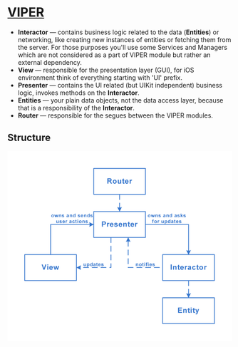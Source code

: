 # [VIPER](https://medium.com/ios-os-x-development/ios-architecture-patterns-ecba4c38de52#f1a1)
- **Interactor** — contains business logic related to the data (**Entities**) or networking, like creating new instances of entities or fetching them from the server. For those purposes you'll use some Services and Managers which are not considered as a part of VIPER module but rather an external dependency.
- **View** — responsible for the presentation layer (GUI), for iOS environment think of everything starting with 'UI' prefix.
- **Presenter** — contains the UI related (but UIKit independent) business logic, invokes methods on the **Interactor**.
- **Entities** — your plain data objects, not the data access layer, because that is a responsibility of the **Interactor**.
- **Router** — responsible for the segues between the VIPER modules.

## Structure
<img src="./Structure.png" />
